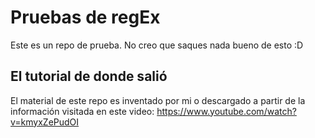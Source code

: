 # Pruebas de regEx
Este es un repo de prueba. No creo que saques nada bueno de esto :D
## El tutorial de donde salió
El material de este repo es inventado por mi o descargado a partir de la información visitada en este video:
https://www.youtube.com/watch?v=kmyxZePudOI

